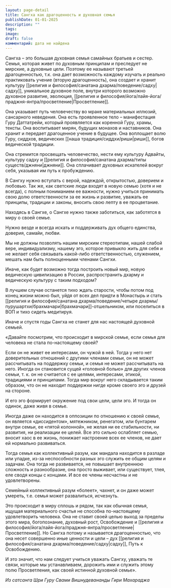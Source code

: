 ```yaml
---
layout: page-detail
title: Cангха как драгоценность и духовная семья
publishDate: 01-01-2025
description: ""
tags: 
image: 
draft: false
комментарий: дата не найдена
---
```

Сангха – это большая духовная семья самайных братьев и сестер. Семья, которая живет по духовным принципам и преследует не мирские, а духовные цели. Поэтому ее называют третьей драгоценностью, т.к. она дает возможность каждому изучать и реально практиковать учение (вторую драгоценность), она создает и хранит культуру [[религия и философия/санатана дхарма/поведение/садху|садху]], уникальное духовное поле, внутри которого возможно духовное развитие, эволюция, [[религия и философия/йога/лайя-йога/праджня-янтра/просветление|Просветление]].

 Она указывает путь человечеству во мраке материальных иллюзий, сансарного неведения. Она есть проявленное тело – манифестация Гуру Даттатрейи, который проявляется как коренной Гуру, храмы, тексты. Она воспитывает мирян, будущих монахов и наставников. Она хранит и передает драгоценное учение в будущее. Она воплощает волю Гуру, сиддхов, ведических [[наша традиция/сиддхи/риши|риши]], богов ведической традиции.

 Она стремится просвещать человечество, нести ему культуру Адвайты, культуру садху и [[религия и философия/санатана дхарма/типы существ/джняни|джняни]]. Она сплачивает духовных искателей вокруг себя, указывая им путь к пробуждению.

 В Сангху нужно вступать с верой, надеждой, открытостью, доверием и любовью. Так же, как светские люди входят в новую семью (хотя и не всегда), с полным пониманием ее важности, нужно учиться принимать свою долю ответственности за ее жизнь и развитие, уважать ее принципы, традиции и законы, вносить свою лепту в ее процветание.

 Находясь в Сангхе, о Сангхе нужно также заботиться, как заботятся в миру о своей семье.

 Нужно везде и всегда искать и поддерживать дух общего единства, доверия, самайи, любви.

 Мы не должны позволять нашим мирским стереотипам, нашей слабой вере, индивидуализму, нашему эго, которое привыкло жить для себя и не желает себя связывать какой-либо ответственностью, служением, мешать нам быть полноценными членами Сангхи. 

 Иначе, как будет возможно тогда построить новый мир, новую ведическую цивилизацию в России, распространить дхарму и ведическую культуру с таким подходом?

 В лучшем случае останется тихо ждать старости, чтобы потом под конец жизни можно был, уйдя от всех дел придти в Монастырь и стать [[религия и философия/санатана дхарма/поведение/четыре дхармы/пурушартхи/брахмачари|брахмачари]]-отшельником, или поселиться в ВОП и тихо сидеть медитируя. 

 Иначе и спустя годы Сангха не станет для нас настоящей духовной семьей.

 «Давайте посмотрим, что происходит в мирской семье, если семья для человека не стала по-настоящему своей?

 Если он не живет ее интересами, он чужой в ней. Тогда у него нет доверительных отношений с другими членами семьи, он не может рассчитывать на поддержку семьи, и семья не может рассчитывать на него. Иногда он становится сущей «головной болью» для других членов семьи, т. к. он не считается с ее целями, интересами, этикой, традициями и принципами. Тогда мир вокруг него складывается таким образом, что он не находит поддержки нигде кроме своего эго и друзей на стороне.

 И его эго формирует окружение под свои цели, цели эго. И тогда он одинок, даже живя в семье.

 Иногда даже он находится в оппозиции по отношению к своей семье, он является «диссидентом», мятежником, ренегатом, или бунтарем внутри семьи, ее «пятой колонной», не желая ни ее стабильности, ни развития, ни реализации ее целей. Все это сильно ослабляет семью, вносит хаос в ее жизнь, понижает настроение всех ее членов, не дает ей нормально развиваться.

 Тогда семья как коллективный разум, как мандала находится в разладе или упадке, из-за неспособности разных эго служить ее общим целям и задачам. Она тогда не развивается, не повышает внутреннюю сложность и разнообразие, она просто выживает, или существует, тлея, еле сводя концы с концами. И все ее члены несчастны и не удовлетворены.

 Семейный коллективный разум «болеет», чахнет, и он даже может умереть, т.е. семья может развалиться, исчезнуть.

 Это происходит в миру сплошь и рядом, так как обычная семья, ищущая материального счастья не способна по-настоящему удовлетворить человека. Она не ставит своей целью выход за пределы этого мира, богопознание, духовный рост, Освобождение и [[религия и философия/йога/лайя-йога/праджня-янтра/просветление|Просветление]]. Но Сангха потому и называется драгоценностью, что она несет совершенно иные ценности и цели – дух [[религия и философия/санатана дхарма/поведение/садху|садху]], Путь к Освобождению. 

 И это значит, что нам следует учиться уважать Сангху, уважать те связи, которые мы устанавливаем, дорожить ими и служить этому полю Просветления, как своей истинной духовной семье».

*Из сатсанга Шри Гуру Свами Вишнудевананды Гири Махараджа*
